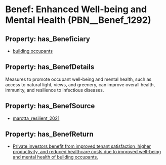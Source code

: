 # Benef: __Enhanced Well-being and Mental Health__ (PBN__Benef_1292)

## Property: has_Beneficiary

* [building occupants](../Stakeholder/PBN__Stakeholder_97)

## Property: has_BenefDetails

Measures to promote occupant well-being and mental health, such as access to natural light, views, and greenery, can improve overall health, immunity, and resilience to infectious diseases.

## Property: has_BenefSource

* [marotta_resilient_2021](../Article/PBN__Article_274)

## Property: has_BenefReturn

* [Private investors benefit from improved tenant satisfaction, higher productivity, and reduced healthcare costs due to improved well-being and mental health of building occupants.](../BenefReturn/PBN__BenefReturn_1459)

